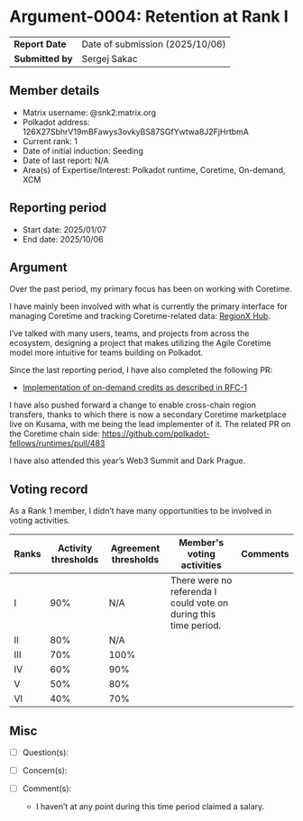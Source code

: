 # Argument-0004: Retention at Rank I

|                 |                                                                                             |
| --------------- | ------------------------------------------------------------------------------------------- |
| **Report Date** | Date of submission (2025/10/06)                                               |
| **Submitted by**| Sergej Sakac                                                                  |


## Member details

- Matrix username: @snk2:matrix.org
- Polkadot address: 126X27SbhrV19mBFawys3ovkyBS87SGfYwtwa8J2FjHrtbmA
- Current rank: 1
- Date of initial induction: Seeding
- Date of last report: N/A
- Area(s) of Expertise/Interest: Polkadot runtime, Coretime, On-demand, XCM

## Reporting period

- Start date:  2025/01/07
- End date: 2025/10/06

## Argument

Over the past period, my primary focus has been on working with Coretime.

I have mainly been involved with what is currently the primary interface for managing Coretime and tracking Coretime-related data: [RegionX Hub](https://hub.regionx.tech/).

I’ve talked with many users, teams, and projects from across the ecosystem, designing a project that makes utilizing the Agile Coretime model more intuitive for teams building on Polkadot.

Since the last reporting period, I have also completed the following PR:
- [Implementation of on-demand credits as described in RFC-1](https://github.com/paritytech/polkadot-sdk/pull/5990)

I have also pushed forward a change to enable cross-chain region transfers, thanks to which there is now a secondary Coretime marketplace live on Kusama, with me being the lead implementer of it. The related PR on the Coretime chain side: https://github.com/polkadot-fellows/runtimes/pull/483

I have also attended this year’s Web3 Summit and Dark Prague.

## Voting record

As a Rank 1 member, I didn’t have many opportunities to be involved in voting activities.

|  Ranks | Activity thresholds | Agreement thresholds | Member's voting activities | Comments |
|---|---|---|---|---|
|I  |90%   |N/A   | There were no referenda I could vote on during this time period. |
|II |80%   |N/A   |   |  |
|III|70%   |100%  |   |  |
|IV |60%   |90%   |   |  |
|V  |50%   |80%   |   |  |
|VI |40%   |70%   |   |  |

## Misc

- [ ] Question(s): 

- [ ] Concern(s): 

- [ ] Comment(s): 
    - I haven’t at any point during this time period claimed a salary.
